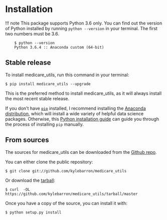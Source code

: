 # Installation

!!! note
    This package supports Python 3.6 only. You can find out the version of Python installed by running `python --version` in your terminal. The first two numbers must be 3.6.

        $ python --version
        Python 3.6.4 :: Anaconda custom (64-bit)

## Stable release

To install medicare_utils, run this command in your terminal:

```
$ pip install medicare_utils --upgrade

```

This is the preferred method to install medicare_utils, as it will always install the most recent stable release.

If you don't have [`pip`](https://pip.pypa.io) installed, I recommend installing the [Anaconda distribution](https://www.anaconda.com/download), which will install a wide variety of helpful data science packages.
Otherwise, this [Python installation guide](http://docs.python-guide.org/en/latest/starting/installation/) can guide you through the process of installing `pip` manually.

## From sources

The sources for medicare_utils can be downloaded from the [Github repo](https://github.com/kylebarron/medicare_utils).

You can either clone the public repository:

```
$ git clone git://github.com/kylebarron/medicare_utils
```

Or download the [tarball](https://github.com/kylebarron/medicare_utils/tarball/master):

```
$ curl  -OL https://github.com/kylebarron/medicare_utils/tarball/master
```

Once you have a copy of the source, you can install it with:

```
$ python setup.py install
```
